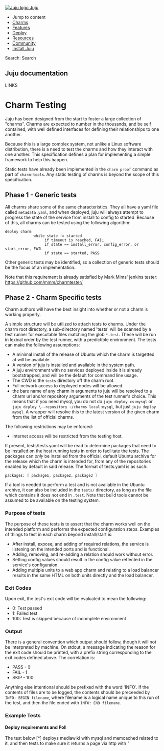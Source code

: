 [ ![Juju logo](//assets.ubuntu.com/sites/ubuntu/latest/u/img/logo.png) Juju
](https://juju.ubuntu.com/)

  - Jump to content
  - [Charms](https://juju.ubuntu.com/charms/)
  - [Features](https://juju.ubuntu.com/features/)
  - [Deploy](https://juju.ubuntu.com/deployment/)
  - [Resources](https://juju.ubuntu.com/resources/)
  - [Community](https://juju.ubuntu.com/community/)
  - [Install Juju](https://juju.ubuntu.com/download/)

Search: Search

## Juju documentation

LINKS

# Charm Testing

Juju has been designed from the start to foster a large collection of "charms".
Charms are expected to number in the thousands, and be self contained, with well
defined interfaces for defining their relationships to one another.

Because this is a large complex system, not unlike a Linux software
distribution, there is a need to test the charms and how they interact with one
another. This specification defines a plan for implementing a simple framework
to help this happen.

Static tests have already been implemented in the `charm proof` command as part
of `charm-tools`. Any static testing of charms is beyond the scope of this
specification.

## Phase 1 - Generic tests

All charms share some of the same characteristics. They all have a yaml file
called `metadata.yaml`, and when deployed, juju will always attempt to progress
the state of the service from install to config to started. Because of this, all
charms can be tested using the following algorithm:

    
    
    deploy charm
                 while state != started
                      if timeout is reached, FAIL
                      if state == install_error, config_error, or start_error, FAIL
                      if state == started, PASS

Other generic tests may be identified, so a collection of generic tests should
be the focus of an implementation.

Note that this requirement is already satisfied by Mark Mims' jenkins tester:
<https://github.com/mmm/charmtester/>

## Phase 2 - Charm Specific tests

Charm authors will have the best insight into whether or not a charm is working
properly.

A simple structure will be utilized to attach tests to charms. Under the charm
root directory, a sub-directory named 'tests' will be scanned by a test runner
for executable files matching the glob `*.test`. These will be run in lexical
order by the test runner, with a predictible environment. The tests can make the
following assumptions:

  - A minimal install of the release of Ubuntu which the charm is targetted at will be available.
  - A version of juju is installed and available in the system path.
  - A juju environment with no services deployed inside it is already bootstrapped, and will be the default for command line usage.
  - The CWD is the `tests` directory off the charm root.
  - Full network access to deployed nodes will be allowed.
  - the bare name of any charm in arguments to juju will be resolved to a charm url and/or repository arguments of the test runner's choice. This means that if you need mysql, you do not do `juju deploy cs:mysql` or `juju deploy \--repository ~/charms local:mysql`, but just `juju deploy mysql`. A wrapper will resolve this to the latest version of the given charm from the list of official charms.

The following restrictions may be enforced:

  - Internet access will be restricted from the testing host.

If present, tests/tests.yaml will be read to determine packages that need to be
installed on the host running tests in order to facilitate the tests. The
packages can *only* be installed from the official, default Ubuntu archive for
the release which the charm is intended for, from any of the repositories
enabled by default in said release. The format of tests.yaml is as such:

    
    
    packages: [ package1, package2, package3 ]

If a tool is needed to perform a test and is not available in the Ubuntu
archive, it can also be included in the `tests/` directory, as long as the file
which contains it does not end in `.test`. Note that build tools cannot be
assumed to be available on the testing system.

### Purpose of tests

The purpose of these tests is to assert that the charm works well on the
intended platform and performs the expected configuration steps. Examples of
things to test in each charm beyond install/start is:

  - After install, expose, and adding of required relations, the service is listening on the intended ports and is functional.
  - Adding, removing, and re-adding a relation should work without error.
  - Setting config values should result in the config value reflected in the service's configuraion.
  - Adding multiple units to a web app charm and relating to a load balancer results in the same HTML on both units directly and the load balancer.

### Exit Codes

Upon exit, the test's exit code will be evaluated to mean the following:

  - 0: Test passed
  - 1: Failed test
  - 100: Test is skipped because of incomplete environment

### Output

There is a general convention which output should follow, though it will not be
interpreted by machine. On stdout, a message indicating the reason for the exit
code should be printed, with a prefix string corresponding to the exit codes
defined above. The correlation is:

  - PASS - 0
  - FAIL - 1
  - SKIP - 100

Anything else intentional should be prefixed with the word 'INFO'. If the
contents of files are to be logged, the contents should be preceeded by `INFO:
BEGIN filename`, where filename is a logical name unique to this run of the
test, and then the file ended with `INFO: END filename`.

### Example Tests

#### Deploy requirements and Poll

The test below [*] deploys mediawiki with mysql and memcached related to it, and
then tests to make sure it returns a page via http with "<title>" somewhere in
the content.:

    
    
    #!/bin/sh
                
                 set -e
                
                 teardown() {
                         if [ -n "$datadir" ] ; then
                             if [ -f $datadir/passed ]; then
                                 rm -r $datadir
                             else
                                 echo INFO: $datadir preserved
                                 if [ -f $datadir/wget.log ] ; then
                                     echo INFO: BEGIN wget.log
                                     cat $datadir/wget.log
                                     echo INFO: END wget.log
                                 fi
                             fi
                         fi
                 }
                 trap teardown EXIT
                
                
                 juju deploy mediawiki
                 juju deploy mysql
                 juju deploy memcached
                 juju add-relation mediawiki:db mysql:db
                 juju add-relation memcached mediawiki
                 juju expose mediawiki
                
                 for try in `seq 1 600` ; do
                         host=`juju status | tests/get-unit-info mediawiki public-address`
                         if [ -z "$host" ] ; then
                             sleep 1
                         else
                             break
                         fi
                 done
                
                 if [ -z "$host" ] ; then
                         echo FAIL: status timed out
                         exit 1
                 fi
                
                 datadir=`mktemp -d ${TMPDIR:-/tmp}/wget.test.XXXXXXX`
                 echo INFO: datadir=$datadir
                
                 wget --tries=100 --timeout=6 http://$host/ -O - -a $datadir/wget.log | grep -q '<title>'
                
                 if [ $try -eq 600 ] ; then
                         echo FAIL: Timed out waiting.
                         exit 1
                 fi
                
                 touch $datadir/passed
                
                 trap - EXIT
                 teardown
                
                 echo PASS
                 exit 0

### Test config settings

The following example tests checks to see if the default_port change the admin
asks for is actually respected post-deploy:

    
    
    #!/bin/sh
                
                 if [ -z "`which nc`" ] ; then
                         echo "SKIP: cannot run tests without netcat"
                         exit 100
                 fi
                
                 set -e
                
                 juju deploy mongodb
                 juju expose mongodb
                 
                 for try in `seq 1 600` ; do
                        host=`juju status | tests/get-unit-info mongodb public-address`
                        if [ -z "$host" ] ; then
                            sleep 1
                        else
                            break
                        fi
                 done
                 
                 if [ -z "$host" ] ; then
                        echo FAIL: status timed out
                        exit 1
                 fi
                 
                 assert_is_listening() {
                        local port=$1
                        listening=""
                        for try in `seq 1 10` ; do
                            if ! nc $host $port < /dev/null ; then
                                continue
                            fi
                            listening="$port"
                            break
                        done
                 
                        if [ -z "$listening" ] ; then
                           echo "FAIL: not listening on port $port after 10 retries"
                           return 1
                        else
                           echo "PASS: listening on port $listening"
                           return 0
                        fi
                 }
                
                 assert_is_listening 27017
                
                 juju set mongodb default_port=55555
                
                 assert_is_listening 55555
                 echo PASS: config change tests passed.
                 exit 0

[*]

get-unit-info The example tests script uses a tool that is not widely available
yet, `get-unit-info`. In the future enhancements should be made to juju core to
allow such things to be made into plugins. Until then, it can be included in
each test dir that uses it, or we can build a package of tools that are common
to tests.

## Test Runner

A test runner will periodically poll the collection of charms for changes since
the last test run. If there have been changes, the entire set of changes will be
tested as one delta. This delta will be recorded in the test results in such a
way where a developer can repeat the exact set of changes for debugging
purposes.

All of the charms will be scanned for tests in lexical order by series, charm
name, branch name. Non official charms which have not been reviewed by charmers
will not have their tests run until the test runner's restrictions have been
vetted for security, since we will be running potentially malicious code. It is
left to the implementor to determine what mix of juju, client platform, and
environment settings are appropriate, as all of these are variables that will
affect the running charms, and so may affect the outcome.

If tests exit with services still in the environment, the test runner may clean
them up, whether by destroying the environment or destroying the services
explicitly, and the machines may be terminated as well. Any artifacts needed
from the test machines should be retrieved and displayed before the test exits.

  - ## [Juju](/)

    - [Charms](/charms)
    - [Features](/features)
    - [Deployment](/deployment)
  - ## [Resources](/resources)

    - [Overview](/resources/juju-overview/)
    - [Documentation](/docs/)
    - [The Juju web UI](/resources/the-juju-gui/)
    - [The charm store](/docs/authors-charm-store.html)
    - [Tutorial](/docs/getting-started.html#test)
    - [Videos](/resources/videos/)
    - [Easy tasks for new developers](/resources/easy-tasks-for-new-developers/)
  - ## [Community](/community)

    - [Juju Blog](/community/blog/)
    - [Events](/events/)
    - [Weekly charm meeting](/community/weekly-charm-meeting/)
    - [Charmers](/community/charmers/)
    - [Write a charm](/docs/authors-charm-writing.html)
    - [Help with documentation](/docs/contributing.html)
    - [File a bug](https://bugs.launchpad.net/juju-core/+filebug)
    - [Juju Labs](/labs/)
  - ## [Try Juju](https://jujucharms.com/sidebar/)

    - [Charm store](https://jujucharms.com/)
    - [Download Juju](/download/)

(C) 2013 Canonical Ltd. Ubuntu and Canonical are registered trademarks of
[Canonical Ltd](http://canonical.com).

